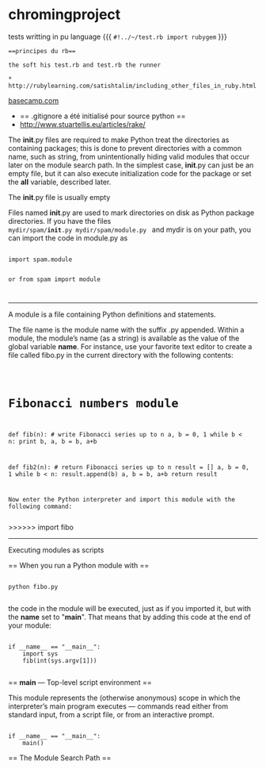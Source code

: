 chromingproject
===============
tests writting in pu language
    {{{
    ```
    #!../~/test.rb
    import rubygem
    ```
    }}}
    
    ==principes du rb==
    
    the soft his test.rb and test.rb the runner 
    
    *  http://rubylearning.com/satishtalim/including_other_files_in_ruby.html
    
    


<a href="https://basecamp.com/1234/projects/5678">basecamp.com</a>



 *  == .gitignore a été initialisé pour source python ==
 *   http://www.stuartellis.eu/articles/rake/

The __init__.py files are required to make Python treat the directories as containing packages; this is done to prevent directories with a common name, such as string, from unintentionally hiding valid modules that occur later on the module search path. In the simplest case, __init__.py can just be an empty file, but it can also execute initialization code for the package or set the __all__ variable, described later.


The __init__.py file is usually empty



Files named __init__.py are used to mark directories on disk as Python package directories.
If you have the files
<code>
mydir/spam/__init__.py
mydir/spam/module.py
</code>
and mydir is on your path, you can import the code in module.py as

<code>
import spam.module

or 
from spam import module

</code>

<hr>

A module is a file containing Python definitions and statements. 

The file name is the module name with the suffix .py appended. Within a module, the module’s name (as a string) is available as the value of the global variable __name__. For instance, use your favorite text editor to create a file called fibo.py in the current directory with the following contents:


<code>

# Fibonacci numbers module

def fib(n):    # write Fibonacci series up to n
    a, b = 0, 1
    while b < n:
        print b,
        a, b = b, a+b

def fib2(n): # return Fibonacci series up to n
    result = []
    a, b = 0, 1
    while b < n:
        result.append(b)
        a, b = b, a+b
    return result
 
Now enter the Python interpreter and import this module with the following command:
 
</code>
>>>>>> import fibo

<hr>


Executing modules as scripts
 
 == When you run a Python module with ==
 
<code>
python fibo.py <arguments>
 </code>
 
 
the code in the module will be executed, just as if you imported it, but with the __name__ set to "__main__".
That means that by adding this code at the end of your module:
 
<code>
if __name__ == "__main__":
    import sys
    fib(int(sys.argv[1]))
    </code>


 == __main__ — Top-level script environment ==
 
This module represents the (otherwise anonymous) scope in which the interpreter’s main program executes — commands read either from standard input, from a script file, or from an interactive prompt.
 
<code>
if __name__ == "__main__":
    main()
</code>

== The Module Search Path ==
